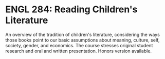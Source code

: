 # ENGL 284: Reading Children's Literature

An overview of the tradition of children's literature, considering the ways those books point to our basic assumptions about meaning, culture, self, society, gender, and economics. The course stresses original student research and oral and written presentation. Honors version available.